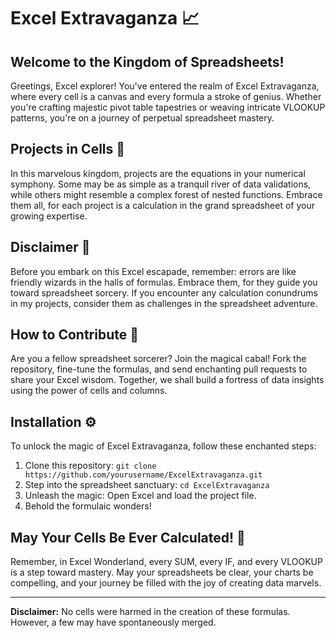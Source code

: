# Excel Extravaganza 📈

## Welcome to the Kingdom of Spreadsheets!

Greetings, Excel explorer! You've entered the realm of Excel Extravaganza, where every cell is a canvas and every formula a stroke of genius. Whether you're crafting majestic pivot table tapestries or weaving intricate VLOOKUP patterns, you're on a journey of perpetual spreadsheet mastery.

## Projects in Cells 📑

In this marvelous kingdom, projects are the equations in your numerical symphony. Some may be as simple as a tranquil river of data validations, while others might resemble a complex forest of nested functions. Embrace them all, for each project is a calculation in the grand spreadsheet of your growing expertise.

## Disclaimer 🚨

Before you embark on this Excel escapade, remember: errors are like friendly wizards in the halls of formulas. Embrace them, for they guide you toward spreadsheet sorcery. If you encounter any calculation conundrums in my projects, consider them as challenges in the spreadsheet adventure.

## How to Contribute 🤝

Are you a fellow spreadsheet sorcerer? Join the magical cabal! Fork the repository, fine-tune the formulas, and send enchanting pull requests to share your Excel wisdom. Together, we shall build a fortress of data insights using the power of cells and columns.

## Installation ⚙️

To unlock the magic of Excel Extravaganza, follow these enchanted steps:
1. Clone this repository: `git clone https://github.com/yourusername/ExcelExtravaganza.git`
2. Step into the spreadsheet sanctuary: `cd ExcelExtravaganza`
3. Unleash the magic: Open Excel and load the project file.
4. Behold the formulaic wonders!

## May Your Cells Be Ever Calculated! 🧮

Remember, in Excel Wonderland, every SUM, every IF, and every VLOOKUP is a step toward mastery. May your spreadsheets be clear, your charts be compelling, and your journey be filled with the joy of creating data marvels.

---

**Disclaimer:** No cells were harmed in the creation of these formulas. However, a few may have spontaneously merged.
